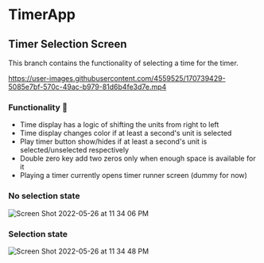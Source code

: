 # TimerApp

## Timer Selection Screen

This branch contains the functionality of selecting a time for the timer.

https://user-images.githubusercontent.com/4559525/170739429-5085e7bf-570c-49ac-b979-81d6b4fe3d7e.mp4

### Functionality 🧩
- Time display has a logic of shifting the units from right to left
- Time display changes color if at least a second's unit is selected
- Play timer button show/hides if at least a second's unit is selected/unselected respectively
- Double zero key add two zeros only when enough space is available for it
- Playing a timer currently opens timer runner screen (dummy for now)

### No selection state
![Screen Shot 2022-05-26 at 11 34 06 PM](https://user-images.githubusercontent.com/4559525/170549888-7d879bcc-f968-4c8e-9801-92e4ad705b94.png)

### Selection state
![Screen Shot 2022-05-26 at 11 34 48 PM](https://user-images.githubusercontent.com/4559525/170549773-053c5afa-0165-48f8-b910-078b0ca3202a.png)

